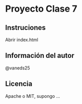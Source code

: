# Proyecto Clase 7 

## Instruciones 

Abrir index.html

## Información del autor 

@vaneds25

## Licencia

Apache o MIT, supongo ... 

